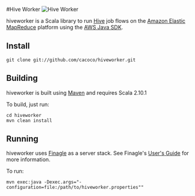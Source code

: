 #Hive Worker
![Hive Worker](http://www.gvsu.edu/gvnow/files/photos/EE23917D-D2F3-6596-4A71E2C7851753DA.jpg "Hive Worker")

hiveworker is a Scala library to run [Hive](http://hive.apache.org/) job flows on the [Amazon Elastic MapReduce](http://aws.amazon.com/elasticmapreduce/) platform using the [AWS Java SDK](http://docs.amazonwebservices.com/AWSJavaSDK/latest/javadoc/index.html).

## Install ######################################################################

```
git clone git://github.com/cacoco/hiveworker.git
```

## Building ######################################################################

hiveworker is built using [Maven](http://maven.apache.org) and requires Scala 2.10.1

To build, just run:

```
cd hiveworker
mvn clean install
```

## Running ######################################################################

hiveworker uses [Finagle](https://github.com/twitter/finagle) as a server stack. See Finagle's [User's Guide](http://twitter.github.io/finagle/guide/) for more information.

To run:

```
mvn exec:java -Dexec.args="-configuration=file:/path/to/hiveworker.properties""
```